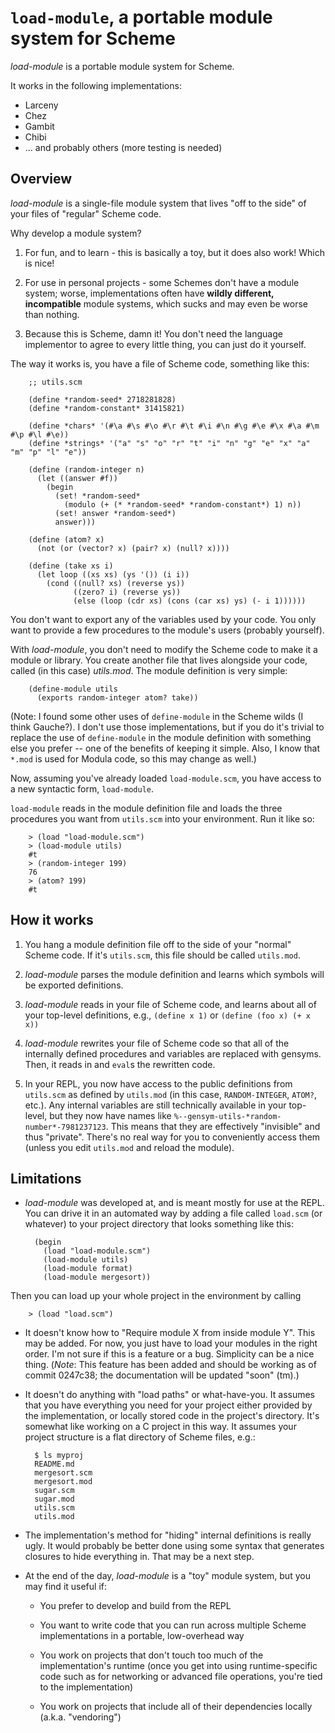 # `load-module`, a portable module system for Scheme

*load-module* is a portable module system for Scheme.

It works in the following implementations:

+ Larceny
+ Chez
+ Gambit
+ Chibi
+ ... and probably others (more testing is needed)

## Overview

*load-module* is a single-file module system that lives "off to the side" of your files of "regular" Scheme code.

Why develop a module system?

1. For fun, and to learn - this is basically a toy, but it does also work!  Which is nice!

2. For use in personal projects - some Schemes don't have a module system; worse, implementations often have **wildly different, incompatible** module systems, which sucks and may even be worse than nothing.

3. Because this is Scheme, damn it!  You don't need the language implementor to agree to every little thing, you can just do it yourself.

The way it works is, you have a file of Scheme code, something like this:

        ;; utils.scm

        (define *random-seed* 2718281828)
        (define *random-constant* 31415821)

        (define *chars* '(#\a #\s #\o #\r #\t #\i #\n #\g #\e #\x #\a #\m #\p #\l #\e))
        (define *strings* '("a" "s" "o" "r" "t" "i" "n" "g" "e" "x" "a" "m" "p" "l" "e"))

        (define (random-integer n)
          (let ((answer #f))
            (begin
              (set! *random-seed*
                (modulo (+ (* *random-seed* *random-constant*) 1) n))
              (set! answer *random-seed*)
              answer)))

        (define (atom? x)
          (not (or (vector? x) (pair? x) (null? x))))

        (define (take xs i)
          (let loop ((xs xs) (ys '()) (i i))
            (cond ((null? xs) (reverse ys))
                  ((zero? i) (reverse ys))
                  (else (loop (cdr xs) (cons (car xs) ys) (- i 1))))))


You don't want to export any of the variables used by your code.  You only want to provide a few procedures to the module's users (probably yourself).

With *load-module*, you don't need to modify the Scheme code to make it a module or library.  You create another file that lives alongside your code, called (in this case) *utils.mod*.  The module definition is very simple:

        (define-module utils
          (exports random-integer atom? take))

(Note: I found some other uses of `define-module` in the Scheme wilds (I think Gauche?).  I don't use those implementations, but if you do it's trivial to replace the use of `define-module` in the module definition with something else you prefer -- one of the benefits of keeping it simple.  Also, I know that `*.mod` is used for Modula code, so this may change as well.)

Now, assuming you've already loaded `load-module.scm`, you have access to a new syntactic form, `load-module`.

`load-module` reads in the module definition file and loads the three procedures you want from `utils.scm` into your environment.  Run it like so:

        > (load "load-module.scm")
        > (load-module utils)
        #t
        > (random-integer 199)
        76
        > (atom? 199)
        #t

## How it works

1. You hang a module definition file off to the side of your "normal"
   Scheme code.  If it's `utils.scm`, this file should be called
   `utils.mod`.

2. *load-module* parses the module definition and learns which symbols will
   be exported definitions.

3. *load-module* reads in your file of Scheme code, and learns about all of
   your top-level definitions, e.g., `(define x 1)` or `(define (foo
   x) (+ x x))`

4. *load-module* rewrites your file of Scheme code so that all of the
   internally defined procedures and variables are replaced with
   gensyms.  Then, it reads in and `eval`s the rewritten code.

5. In your REPL, you now have access to the public definitions from
   `utils.scm` as defined by `utils.mod` (in this case,
   `RANDOM-INTEGER`, `ATOM?`, etc.).  Any internal variables are still
   technically available in your top-level, but they now have names
   like `%--gensym-utils-*random-number*-7981237123`.  This means that
   they are effectively "invisible" and thus "private".  There's no
   real way for you to conveniently access them (unless you edit
   `utils.mod` and reload the module).

## Limitations

- *load-module* was developed at, and is meant mostly for use at the
  REPL.  You can drive it in an automated way by adding a file called
  `load.scm` (or whatever) to your project directory that looks
  something like this:

        (begin 
          (load "load-module.scm")
          (load-module utils)
          (load-module format)
          (load-module mergesort))

Then you can load up your whole project in the environment by calling

        > (load "load.scm")

- It doesn't know how to "Require module X from inside module Y".
  This may be added.  For now, you just have to load your modules in
  the right order.  I'm not sure if this is a feature or a bug.
  Simplicity can be a nice thing. (*Note*: This feature has been added
  and should be working as of commit 0247c38; the documentation will
  be updated "soon" (tm).)

- It doesn't do anything with "load paths" or what-have-you.  It
  assumes that you have everything you need for your project either
  provided by the implementation, or locally stored code in the
  project's directory. It's somewhat like working on a C project in
  this way.  It assumes your project structure is a flat directory of
  Scheme files, e.g.:

        $ ls myproj
        README.md
        mergesort.scm
        mergesort.mod
        sugar.scm
        sugar.mod
        utils.scm
        utils.mod

- The implementation's method for "hiding" internal definitions is
  really ugly.  It would probably be better done using some syntax
  that generates closures to hide everything in.  That may be a next
  step.

- At the end of the day, *load-module* is a "toy" module system, but
  you may find it useful if:

    - You prefer to develop and build from the REPL

    - You want to write code that you can run across multiple Scheme
      implementations in a portable, low-overhead way

    - You work on projects that don't touch too much of the
      implementation's runtime (once you get into using runtime-specific
      code such as for networking or advanced file operations, you're tied
      to the implementation)

    - You work on projects that include all of their dependencies locally
      (a.k.a. "vendoring")
